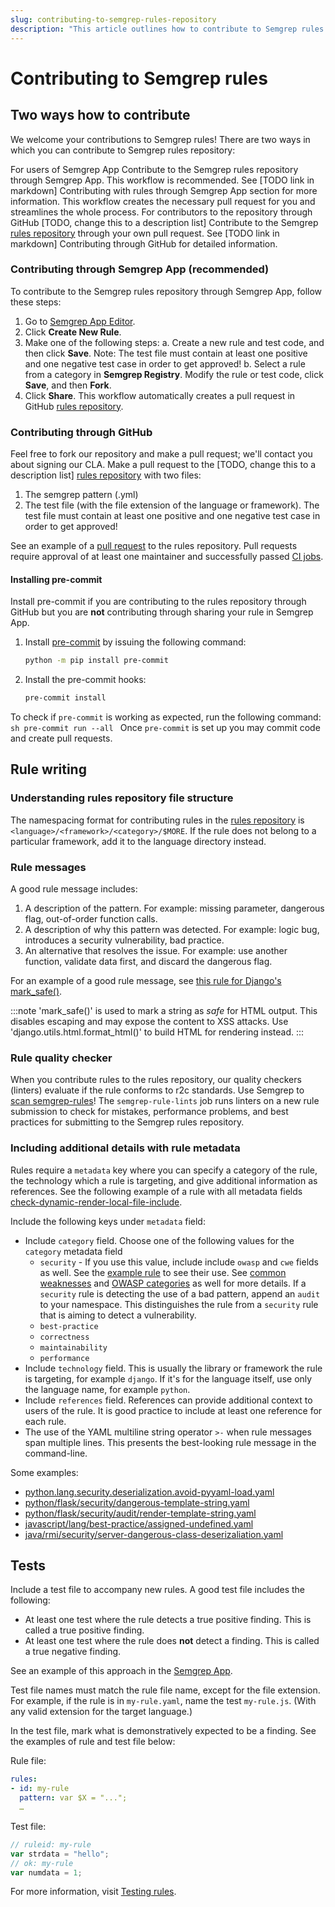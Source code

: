 ```yaml
---
slug: contributing-to-semgrep-rules-repository
description: "This article outlines how to contribute to Semgrep rules repository.."
---
```


# Contributing to Semgrep rules

## Two ways how to contribute

We welcome your contributions to Semgrep rules! There are two ways in which you can contribute to Semgrep rules repository:

For users of Semgrep App
Contribute to the Semgrep rules repository through Semgrep App. This workflow is recommended. See [TODO link in markdown] Contributing with rules through Semgrep App section for more information. This workflow creates the necessary pull request for you and streamlines the whole process.
For contributors to the repository through GitHub [TODO, change this to a description list] 
Contribute to the Semgrep [rules repository](https://github.com/returntocorp/semgrep-rules) through your own pull request. See [TODO link in markdown] Contributing through GitHub for detailed information.

### Contributing through Semgrep App (recommended)

To contribute to the Semgrep rules repository through Semgrep App, follow these steps:
1. Go to [Semgrep App Editor](https://semgrep.dev/orgs/-/editor).
2. Click **Create New Rule**.
3. Make one of the following steps:
    a. Create a new rule and test code, and then click **Save**. Note: The test file must contain at least one positive and one negative test case in order to get approved!
    b. Select a rule from a category in **Semgrep Registry**. Modify the rule or test code, click **Save**, and then **Fork**.
4. Click **Share**.
This workflow automatically creates a pull request in GitHub [rules repository](https://github.com/returntocorp/semgrep-rules).

### Contributing through GitHub

Feel free to fork our repository and make a pull request; we'll contact you about signing our CLA. Make a pull request to the  [TODO, change this to a description list] [rules repository](https://github.com/returntocorp/semgrep-rules) with two files:
1. The semgrep pattern (.yml)
2. The test file (with the file extension of the language or framework). The test file must contain at least one positive and one negative test case in order to get approved!

See an example of a [pull request](https://github.com/returntocorp/semgrep-rules/pull/1728/files) to the rules repository.
Pull requests require approval of at least one maintainer and successfully passed [CI jobs](https://github.com/returntocorp/semgrep-rules/actions).

#### Installing pre-commit


Install pre-commit if you are contributing to the rules repository through GitHub but you are **not** contributing through sharing your rule in Semgrep App.
1. Install [pre-commit](https://pre-commit.com/) by issuing the following command:
    ```sh
    python -m pip install pre-commit
    ```
2. Install the pre-commit hooks:
    ```sh
    pre-commit install
    ```
To check if `pre-commit` is working as expected, run the following command:
    ```sh
    pre-commit run --all
    ```
Once `pre-commit` is set up you may commit code and create pull requests.

## Rule writing

### Understanding rules repository file structure

The namespacing format for contributing rules in the [rules repository](https://github.com/returntocorp/semgrep-rules) is `<language>/<framework>/<category>/$MORE`. If the rule does not belong to a particular framework, add it to the language directory instead.

### Rule messages

A good rule message includes:
1. A description of the pattern. For example: missing parameter, dangerous flag, out-of-order function calls.
2. A description of why this pattern was detected. For example: logic bug, introduces a security vulnerability, bad practice.
3. An alternative that resolves the issue. For example: use another function, validate data first, and discard the dangerous flag.

For an example of a good rule message, see [this rule for Django's mark_safe()](https://github.com/returntocorp/semgrep-rules/blob/develop/python/django/security/audit/avoid-mark-safe.yaml).

:::note
'mark_safe()' is used to mark a string as *safe* for HTML output. This disables escaping and may expose the content to XSS attacks. Use 'django.utils.html.format_html()' to build HTML for rendering instead.
:::

### Rule quality checker

When you contribute rules to the rules repository, our quality checkers (linters) evaluate if the rule conforms to r2c standards. Use Semgrep to [scan semgrep-rules](https://r2c.dev/blog/2021/how-we-made-semgrep-rules-run-on-semgrep-rules/)! The `semgrep-rule-lints` job runs linters on a new rule submission to check for mistakes, performance problems, and best practices for submitting to the Semgrep rules repository.

### Including additional details with rule metadata

Rules require a `metadata` key where you can specify a category of the rule, the technology which a rule is targeting, and give additional information as references. See the following example of a rule with all metadata fields [check-dynamic-render-local-file-include](https://semgrep.dev/orgs/adamkvitek/editor/s/returntocorp:check-dynamic-render-local-file-include).

Include the following keys under `metadata` field:
- Include `category` field. Choose one of the following values for the `category` metadata field
    - `security` - If you use this value, include include `owasp` and `cwe` fields as well. See the [example rule](https://semgrep.dev/orgs/-/editor/s/returntocorp:check-dynamic-render-local-file-include) to see their use. See [common weaknesses](https://cwe.mitre.org/) and [OWASP categories](https://owasp.org/www-project-top-ten/) as well for more details. If a `security` rule is detecting the use of a bad pattern, append an `audit` to your namespace. This distinguishes the rule from a `security` rule that is aiming to detect a vulnerability.
    - `best-practice`
    - `correctness`
    - `maintainability`
    - `performance`
- Include `technology` field. This is usually the library or framework the rule is targeting, for example `django`. If it's for the language itself, use only the language name, for example `python`.
- Include `references` field. References can provide additional context to users of the rule. It is good practice to include at least one reference for each rule.
- The use of the YAML multiline string operator `>-` when rule messages span multiple lines. This presents the best-looking rule message in the command-line.

Some examples:
- [python.lang.security.deserialization.avoid-pyyaml-load.yaml](https://semgrep.dev/orgs/-/editor/r/python.lang.security.deserialization.avoid-pyyaml-load.avoid-pyyaml-load)
- [python/flask/security/dangerous-template-string.yaml](https://semgrep.dev/orgs/-/editor/r/python/flask/security/dangerous-template-string.yaml)
- [python/flask/security/audit/render-template-string.yaml](https://semgrep.dev/orgs/-/editor/r/python/flask/security/audit/render-template-string.yaml)
- [javascript/lang/best-practice/assigned-undefined.yaml](https://semgrep.dev/orgs/-/editor/r/javascript/lang/best-practice/assigned-undefined.yaml)
- [java/rmi/security/server-dangerous-class-deserizaliation.yaml](https://semgrep.dev/orgs/-/editor/r/javascript/lang/best-practice/assigned-undefined.yaml)

## Tests

Include a test file to accompany new rules. A good test file includes the following:
- At least one test where the rule detects a true positive finding. This is called a true positive finding.
- At least one test where the rule does **not** detect a finding. This is called a true negative finding.

See an example of this approach in the [Semgrep App](https://semgrep.dev/orgs/-/editor/s/returntocorp:aws-provider-static-credentials).

Test file names must match the rule file name, except for the file extension. For example, if the rule is in `my-rule.yaml`, name the test `my-rule.js`. (With any valid extension for the target language.)

In the test file, mark what is demonstratively expected to be a finding. See the examples of rule and test file below:

Rule file:
```yaml
rules:
- id: my-rule
  pattern: var $X = "...";
  …
```

Test file:
```js
// ruleid: my-rule
var strdata = "hello";
// ok: my-rule
var numdata = 1;
```

For more information, visit [Testing rules](https://semgrep.dev/docs/writing-rules/testing-rules/).
